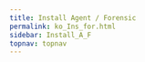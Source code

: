 ```yaml
---
title: Install Agent / Forensic
permalink: ko_Ins_for.html
sidebar: Install_A_F
topnav: topnav
---
```


